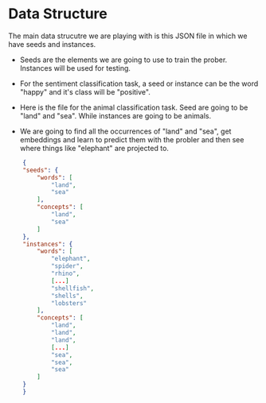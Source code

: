 # **Data Structure**

The main data strucutre we are playing with is this JSON file in which we have seeds and instances.

* Seeds are the elements we are going to use to train the prober. Instances will be used for testing.

* For the sentiment classification task, a seed or instance can be the word "happy" and it's class will be "positive".


* Here is the file for the animal classification task. Seed are going to be "land" and "sea". While instances are going to be animals.

* We are going to find all the occurrences of "land" and "sea", get embeddings and learn to predict them with the probler and then see where things like "elephant" are projected to.



```json
    {
    "seeds": {
        "words": [
            "land",
            "sea"
        ],
        "concepts": [
            "land",
            "sea"
        ]
    },
    "instances": {
        "words": [
            "elephant",
            "spider",
            "rhino",
            [...]
            "shellfish",
            "shells",
            "lobsters"
        ],
        "concepts": [
            "land",
            "land",
            "land",
            [...]
            "sea",
            "sea",
            "sea"
        ]
    }
    }
```